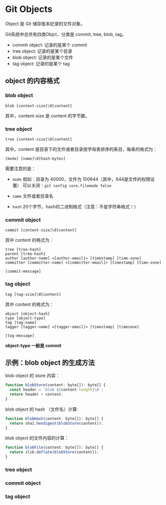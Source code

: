 # Git Objects

Object 是 Git 储存版本纪录的文件对象。

Git系统中总共有四类Objct，分类是 commit, tree, blob, tag。

  - commit object: 记录的是某个 commit
  - tree object: 记录的是某个目录
  - blob object: 记录的是某个文件
  - tag object: 记录的是某个 tag

## object 的内容格式

### blob object

`blob [content-size]\0[content]`

其中，content-size 是 content 的字节数。

### tree object

`tree [content-size]\0[content]`

其中，content 是目录下的文件或者目录按字母表排序的条目，每条的格式为：

`[mode] [name]\0[hash-bytes]`

需要注意的是：

- `mode` 假如：目录为 40000，文件为 100644（其中，644是文件的权限设置）
  可以关闭：`git config core.filemode false`

- `name` 文件或者目录名
- `hash` 20个字节，hash的二进制格式（注意：不是字符串格式！）

### commit object

`commit [content-size]\0[content]`

其中 content 的格式为：

```
tree [tree-hash]
parent [tree-hash]
author [author-name] <[author-email]> [timestamp] [time-zone]
committer [committer-name] <[committer-email]> [timestamp] [time-zone]

[commit-message]
```

### tag object

`tag [tag-size]\0[content]`

其中 content 的格式为：

```
object [object-hash]
type [object-type]
tag [tag-name]
tagger [tagger-name] <[tagger-email]> [timestamp] [timezone]

[tag-message]
```

**object-type 一般是 commit**

## 示例：blob object 的生成方法

blob object 的 store 内容：

```ts
function blobStore(content: byte[]): byte[] {
  const header = `blob ${content.length}\0`;
  return header + content;
}
```

blob object 的 hash （文件名）计算:

```ts
function blobHash(content: byte[]): byte[] {
  return sha1.hexdigest(blobStore(content));
}
```

blob object 的文件内容的计算：

```ts
function blobFile(content: byte[]): byte[] {
  return zlib.deflate(blobStore(content));
}
```

### tree object

### commit object

### tag object

